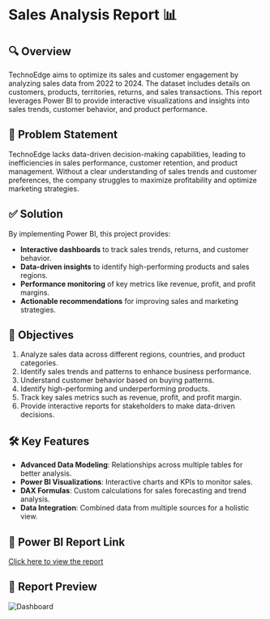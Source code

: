 # Sales Analysis Report 📊

## 🔍 Overview  
TechnoEdge aims to optimize its sales and customer engagement by analyzing sales data from 2022 to 2024. The dataset includes details on customers, products, territories, returns, and sales transactions. This report leverages Power BI to provide interactive visualizations and insights into sales trends, customer behavior, and product performance.

## 🚨 Problem Statement  
TechnoEdge lacks data-driven decision-making capabilities, leading to inefficiencies in sales performance, customer retention, and product management. Without a clear understanding of sales trends and customer preferences, the company struggles to maximize profitability and optimize marketing strategies.

## ✅ Solution  
By implementing Power BI, this project provides:
- **Interactive dashboards** to track sales trends, returns, and customer behavior.
- **Data-driven insights** to identify high-performing products and sales regions.
- **Performance monitoring** of key metrics like revenue, profit, and profit margins.
- **Actionable recommendations** for improving sales and marketing strategies.

## 🎯 Objectives  
1. Analyze sales data across different regions, countries, and product categories.  
2. Identify sales trends and patterns to enhance business performance.  
3. Understand customer behavior based on buying patterns.  
4. Identify high-performing and underperforming products.  
5. Track key sales metrics such as revenue, profit, and profit margin.  
6. Provide interactive reports for stakeholders to make data-driven decisions.  

## 🛠️ Key Features  
- **Advanced Data Modeling**: Relationships across multiple tables for better analysis.  
- **Power BI Visualizations**: Interactive charts and KPIs to monitor sales.  
- **DAX Formulas**: Custom calculations for sales forecasting and trend analysis.  
- **Data Integration**: Combined data from multiple sources for a holistic view.  

## 🔗 Power BI Report Link  
[Click here to view the report](https://app.powerbi.com/view?r=eyJrIjoiYzgzMGQwNmYtZTRjMS00ZmVmLWFhOTctNTNkNzBmOWVjYWE5IiwidCI6ImM2ZTU0OWIzLTVmNDUtNDAzMi1hYWU5LWQ0MjQ0ZGM1YjJjNCJ9)

## 📸 Report Preview  
![Dashboard](Images/dashboard.png)
